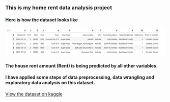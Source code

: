 ### This is my home rent data analysis project
#### Here is how the dataset looks like
<img src="./Screenshot 2024-01-04 123346.png">

#### The house rent amount (Rent) is being predicted by all other variables.
#### I have applied  some steps of data preprocessing, data wrangling and exploratory data analysis on this dataset.
[View the dataset on kaggle](https://www.kaggle.com/datasets/iamsouravbanerjee/house-rent-prediction-dataset)

